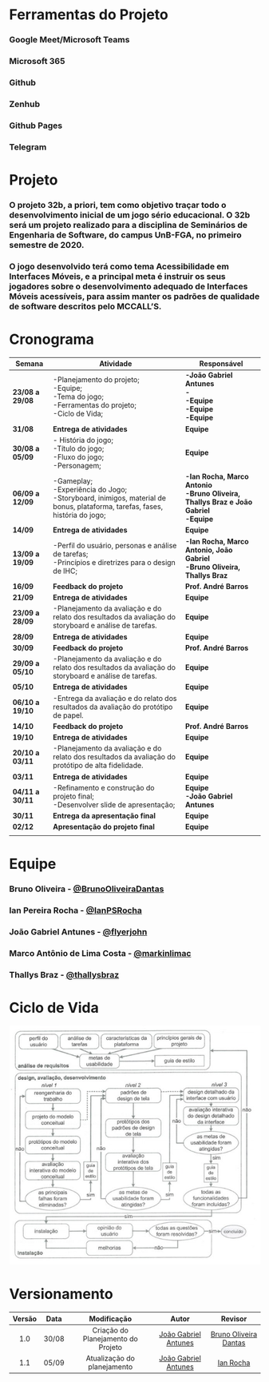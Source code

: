 # **Ferramentas do Projeto**
### Google Meet/Microsoft Teams
### Microsoft 365
### Github
### Zenhub
### Github Pages
### Telegram

# **Projeto**
### O projeto 32b, a priori, tem como objetivo traçar todo o desenvolvimento inicial de um jogo sério educacional. O 32b será um projeto realizado para a disciplina de Seminários de Engenharia de Software, do campus UnB-FGA, no primeiro semestre de 2020.
### O jogo desenvolvido terá como tema Acessibilidade em Interfaces Móveis, e a principal meta é instruir os seus jogadores sobre o desenvolvimento adequado de Interfaces Móveis acessíveis, para assim manter os padrões de qualidade de software descritos pelo MCCALL’S.

# Cronograma
| Semana | Atividade | Responsável |
| --- | --- | --- |
| **23/08 a 29/08** | -Planejamento do projeto; <br>-Equipe; <br>-Tema do jogo; <br>-Ferramentas do projeto; <br>-Ciclo de Vida; | **-João Gabriel Antunes**<br>**-**<br>**-Equipe**<br>**-Equipe** <br>**-Equipe**|
| **31/08** | **Entrega de atividades** |**Equipe** |
|**30/08 a 05/09** | - História do jogo; <br>-Título do jogo;<br>-Fluxo do jogo;<br>-Personagem; | **Equipe** |
| **06/09 a 12/09** |-Gameplay; <br>-Experiência do Jogo; <br>-Storyboard, inimigos, material de bonus, plataforma, tarefas, fases, história do jogo; | **-Ian Rocha, Marco Antonio**<br>**-Bruno Oliveira, Thallys Braz e João Gabriel**<br>**-Equipe** |
| **14/09** | **Entrega de atividades** | **Equipe** |
| **13/09 a 19/09** |-Perfil do usuário, personas e análise de tarefas; <br>-Princípios e diretrizes para o design de IHC; | **-Ian Rocha, Marco Antonio, João Gabriel**<br>**-Bruno Oliveira, Thallys Braz**|
| **16/09** | **Feedback do projeto** | **Prof. André Barros** |
| **21/09** | **Entrega de atividades** | **Equipe** |
| **23/09 a 28/09** |-Planejamento da avaliação e do relato dos resultados da avaliação do storyboard e análise de tarefas. | **Equipe** |
| **28/09** | **Entrega de atividades** | **Equipe** |
| **30/09** | **Feedback do projeto** | **Prof. André Barros** |
| **29/09 a 05/10** |-Planejamento da avaliação e do relato dos resultados da avaliação do storyboard e análise de tarefas. | **Equipe** |
| **05/10** | **Entrega de atividades** | **Equipe** |
| **06/10 a 19/10** |-Entrega da avaliação e do relato dos resultados da avaliação do protótipo de papel. | **Equipe** |
| **14/10** | **Feedback do projeto** | **Prof. André Barros** |
| **19/10** | **Entrega de atividades** | **Equipe** |
| **20/10 a 03/11** |-Planejamento da avaliação e do relato dos resultados da avaliação do protótipo de alta fidelidade. | **Equipe** |
| **03/11** | **Entrega de atividades** | **Equipe** |
| **04/11 a 30/11** |-Refinamento e construção do projeto final; <br>-Desenvolver slide de apresentação; | **Equipe**<br> **-João Gabriel Antunes** |
| **30/11** | **Entrega da apresentação final** | **Equipe** |
| **02/12** | **Apresentação do projeto final** | **Equipe** |
||||

# **Equipe**
### Bruno Oliveira - [@BrunoOliveiraDantas](https://github.com/BrunoOliveiraDantas)
### Ian Pereira Rocha - [@IanPSRocha](https://github.com/IanPSRocha)
### João Gabriel Antunes - [@flyerjohn](https://github.com/flyerjohn)
### Marco Antônio de Lima Costa - [@markinlimac](https://github.com/markinlimac)
### Thallys Braz - [@thallysbraz](https://github.com/thallysbraz)

# **Ciclo de Vida**
![Ciclo de Vida](/img/ciclodevida.jpg)

# **Versionamento**
| Versão | Data | Modificação | Autor | Revisor |
| :---: | :---: | :---: | :---: | :---: |
| 1.0 | 30/08 | Criação do Planejamento do Projeto | [João Gabriel Antunes](https://github.com/flyerjohn) | [Bruno Oliveira Dantas](https://github.com/BrunoOliveiraDantas)
| 1.1 | 05/09 | Atualização do planejamento | [João Gabriel Antunes](https://github.com/flyerjohn) | [Ian Rocha](https://github.com/IanPSRocha)